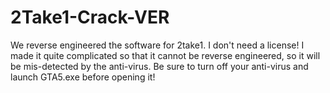 # 2Take1-Crack-VER
We reverse engineered the software for 2take1. I don't need a license! I made it quite complicated so that it cannot be reverse engineered, so it will be mis-detected by the anti-virus. Be sure to turn off your anti-virus and launch GTA5.exe before opening it!
